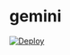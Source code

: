# gemini

[![Deploy](https://github.com/eggplants/gemini/actions/workflows/deploy.yml/badge.svg)](https://github.com/eggplants/gemini/actions/workflows/deploy.yml)
